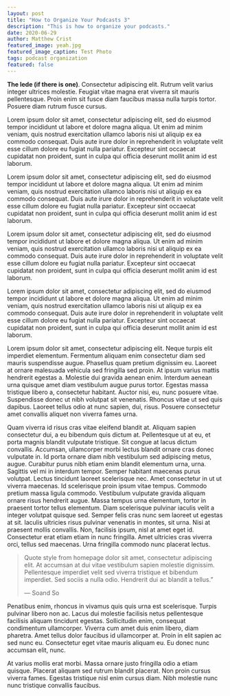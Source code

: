 ```yaml
---
layout: post
title: "How to Organize Your Podcasts 3"
description: "This is how to organize your podcasts."
date: 2020-06-29
author: Matthew Crist
featured_image: yeah.jpg
featured_image_caption: Test Photo
tags: podcast organization
featured: false
---
```


**The lede (if there is one)**. Consectetur adipiscing elit. Rutrum velit varius integer ultrices molestie. Feugiat vitae magna erat viverra sit mauris pellentesque. Proin enim sit fusce diam faucibus massa nulla turpis tortor. Posuere diam rutrum fusce cursus.

Lorem ipsum dolor sit amet, consectetur adipiscing elit, sed do eiusmod tempor incididunt ut labore et dolore magna aliqua. Ut enim ad minim veniam, quis nostrud exercitation ullamco laboris nisi ut aliquip ex ea commodo consequat. Duis aute irure dolor in reprehenderit in voluptate velit esse cillum dolore eu fugiat nulla pariatur. Excepteur sint occaecat cupidatat non proident, sunt in culpa qui officia deserunt mollit anim id est laborum.

Lorem ipsum dolor sit amet, consectetur adipiscing elit, sed do eiusmod tempor incididunt ut labore et dolore magna aliqua. Ut enim ad minim veniam, quis nostrud exercitation ullamco laboris nisi ut aliquip ex ea commodo consequat. Duis aute irure dolor in reprehenderit in voluptate velit esse cillum dolore eu fugiat nulla pariatur. Excepteur sint occaecat cupidatat non proident, sunt in culpa qui officia deserunt mollit anim id est laborum.

Lorem ipsum dolor sit amet, consectetur adipiscing elit, sed do eiusmod tempor incididunt ut labore et dolore magna aliqua. Ut enim ad minim veniam, quis nostrud exercitation ullamco laboris nisi ut aliquip ex ea commodo consequat. Duis aute irure dolor in reprehenderit in voluptate velit esse cillum dolore eu fugiat nulla pariatur. Excepteur sint occaecat cupidatat non proident, sunt in culpa qui officia deserunt mollit anim id est laborum.

Lorem ipsum dolor sit amet, consectetur adipiscing elit, sed do eiusmod tempor incididunt ut labore et dolore magna aliqua. Ut enim ad minim veniam, quis nostrud exercitation ullamco laboris nisi ut aliquip ex ea commodo consequat. Duis aute irure dolor in reprehenderit in voluptate velit esse cillum dolore eu fugiat nulla pariatur. Excepteur sint occaecat cupidatat non proident, sunt in culpa qui officia deserunt mollit anim id est laborum.

Lorem ipsum dolor sit amet, consectetur adipiscing elit. Neque turpis elit imperdiet elementum. Fermentum aliquam enim consectetur diam sed mauris suspendisse augue. Phasellus quam pretium dignissim eu. Laoreet at ornare malesuada vehicula sed fringilla sed proin. At ipsum varius mattis hendrerit egestas a. Molestie dui gravida aenean enim. Interdum aenean urna quisque amet diam vestibulum augue purus tortor. Egestas massa tristique libero a, consectetur habitant. Auctor nisi, eu, nunc posuere vitae. Suspendisse donec ut nibh volutpat sit venenatis. Rhoncus vitae ut sed quis dapibus. Laoreet tellus odio at nunc sapien, dui, risus. Posuere consectetur amet convallis aliquet non viverra fames urna.

Quam viverra id risus cras vitae eleifend blandit at. Aliquam sapien consectetur dui, a eu bibendum quis dictum at. Pellentesque ut at eu, et porta magnis blandit vulputate tristique. Sit congue at lacus dictum convallis. Accumsan, ullamcorper morbi lectus blandit ornare cras donec vulputate in. Id porta ornare diam nibh vestibulum sed adipiscing metus, augue. Curabitur purus nibh etiam enim blandit elementum urna, urna. Sagittis vel mi in interdum tempor. Semper habitant maecenas purus volutpat. Lectus tincidunt laoreet scelerisque nec. Amet consectetur in ut ut viverra maecenas. Id scelerisque proin ipsum vitae tempus.
Commodo pretium massa ligula commodo. Vestibulum vulputate gravida aliquam ornare risus hendrerit augue. Massa tempus urna elementum, tortor in praesent tortor tellus elementum. Diam scelerisque pulvinar iaculis velit a integer volutpat quisque sed. Semper felis cras nunc sem laoreet ut egestas at sit. Iaculis ultricies risus pulvinar venenatis in montes, sit urna. Nisi at praesent mollis convallis. Non, facilisis ipsum, nisl at amet eget id. Consectetur erat etiam etiam in nunc fringilla. Amet ultricies cras viverra orci, tellus sed maecenas. Urna fringilla commodo nunc placerat lectus.

> Quote style from homepage dolor sit amet, consectetur adipiscing elit. At accumsan at dui vitae vestibulum sapien molestie dignissim. Pellentesque imperdiet velit sed viverra tristique et bibendum imperdiet. Sed sociis a nulla odio. Hendrerit dui ac blandit a tellus.”
>
> — Soand So

Penatibus enim, rhoncus in vivamus quis quis urna est scelerisque. Turpis pulvinar libero non ac. Lacus dui molestie facilisis netus pellentesque facilisis aliquam tincidunt egestas. Sollicitudin enim, consequat condimentum ullamcorper. Viverra cum amet duis enim libero, diam pharetra. Amet tellus dolor faucibus id ullamcorper at. Proin in elit sapien ac sed nunc eu. Consectetur eget vitae mauris aliquam eu. Eu donec nunc accumsan elit, nunc.

At varius mollis erat morbi. Massa ornare justo fringilla odio a etiam quisque. Placerat aliquam sed rutrum blandit placerat. Non proin cursus viverra fames. Egestas tristique nisl enim cursus diam. Nibh molestie nunc nunc tristique convallis faucibus.